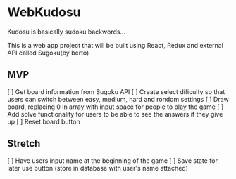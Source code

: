 # WebKudosu

Kudosu is basically sudoku backwords...

This is a web app project that will be built using React, Redux and external API called Sugoku(by berto)

## MVP

[ ] Get board information from Sugoku API
[ ] Create select dificulty so that users can switch between easy, medium, hard and rondom settings
[ ] Draw board, replacing 0 in array with input space for people to play the game
[ ] Add solve functionality for users to be able to see the answers if they give up
[ ] Reset board button

## Stretch

[ ] Have users input name at the beginning of the game
[ ] Save state for later use button (store in database with user's name attached)
